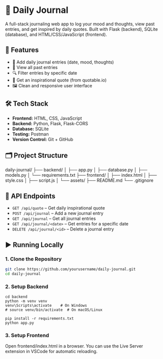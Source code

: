 # 📝 Daily Journal

A full-stack journaling web app to log your mood and thoughts, view past entries, and get inspired by daily quotes. Built with Flask (backend), SQLite (database), and HTML/CSS/JavaScript (frontend).

## 🌟 Features

- 🌈 Add daily journal entries (date, mood, thoughts)
- 📅 View all past entries
- 🔍 Filter entries by specific date
- 💬 Get an inspirational quote (from quotable.io)
- 🖼️ Clean and responsive user interface

## 🛠️ Tech Stack

- **Frontend:** HTML, CSS, JavaScript
- **Backend:** Python, Flask, Flask-CORS
- **Database:** SQLite
- **Testing:** Postman
- **Version Control:** Git + GitHub

## 🗂 Project Structure

daily-journal/
├── backend/
│ ├── app.py
│ ├── database.py
│ ├── models.py
│ └── requirements.txt
├── frontend/
│ ├── index.html
│ ├── style.css
│ ├── script.js
│ └── assets/
├── README.md
└── .gitignore


## 🔌 API Endpoints

- `GET /api/quote` – Get daily inspirational quote
- `POST /api/journal` – Add a new journal entry
- `GET /api/journal` – Get all journal entries
- `GET /api/journal/<date>` – Get entries for a specific date
- `DELETE /api/journal/<id>` – Delete a journal entry

## ▶️ Running Locally

### 1. Clone the Repository

```bash
git clone https://github.com/yourusername/daily-journal.git
cd daily-journal
```
### 2. Setup Backend
```
cd backend
python -m venv venv
venv\Scripts\activate    # On Windows
# source venv/bin/activate  # On macOS/Linux

pip install -r requirements.txt
python app.py
```

### 3. Setup Frontend
Open frontend/index.html in a browser. You can use the Live Server extension in VSCode for automatic reloading.
